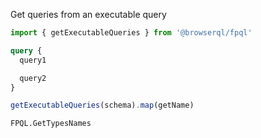 Get queries from an executable query

```javascript
import { getExecutableQueries } from '@browserql/fpql'
```

```graphql
query {
  query1

  query2
}
```

```javascript
getExecutableQueries(schema).map(getName)
```

```snapshot
FPQL.GetTypesNames
```
